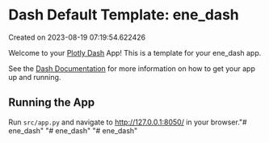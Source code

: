 # Dash Default Template: ene_dash

Created on 2023-08-19 07:19:54.622426

Welcome to your [Plotly Dash](https://plotly.com/dash/) App! This is a template for your ene_dash app.

See the [Dash Documentation](https://dash.plotly.com/introduction) for more information on how to get your app up and running.

## Running the App

Run `src/app.py` and navigate to http://127.0.0.1:8050/ in your browser."# ene_dash" 
"# ene_dash" 
"# ene_dash" 
